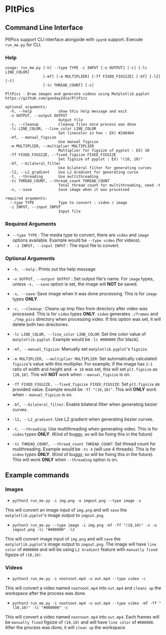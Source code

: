 # PltPics
## Command Line Interface
PltPics support CLI interface alongside with `ipynb` support. Execute `run_me.py` for CLI.

### Help
```
usage: run_me.py [-h] --type TYPE -i INPUT [-o OUTPUT] [-c] [-lc LINE_COLOR]
                 [-mf] [-m MULTIPLIER] [-ff FIXED_FIGSIZE] [-bf] [-l2] [-t]
                 [-tc THREAD_COUNT] [-s]

PltPics - Draw images and generate videos using Matplotlib.pyplot
https://github.com/gooday2die/PltPics

optional arguments:
  -h, --help            show this help message and exit
  -o OUTPUT, --output OUTPUT
                        Output file
  -c, --cleanup         Cleanup files once process was done
  -lc LINE_COLOR, --line_color LINE_COLOR
                        Set linecolor in hex : EX) #2464b4
  -mf, --manual_figsize
                        Use manual figsize
  -m MULTIPLIER, --multiplier MULTIPLIER
                        Multiplier for figsize of pyplot : EX) 10
  -ff FIXED_FIGSIZE, --fixed_figsize FIXED_FIGSIZE
                        Set figsize of pyplot : EX) "(10, 10)"
  -bf, --bilateral_filter
                        Use bilateral filter for generating curves
  -l2, --L2_gradient    Use L2 Gradient for generating curve
  -t, --threading       Use multithreading
  -tc THREAD_COUNT, --thread_count THREAD_COUNT
                        Total thread count for multithreading, need -t
  -s, --save            Save image when it was processed

required arguments:
  --type TYPE           Type to convert : video / image
  -i INPUT, --input INPUT
                        Input file

```

### Required Arguments
- `--type TYPE` : The media type to convert, there are `video` and `image` options available. Example would be `--type video` (for videos).
- ` -i INPUT, --input INPUT` : The input file to convert. 

### Optional Arguments
- `-h, --help` : Prints out the help message

- `-o OUTPUT, --output OUTPUT` : Set output file's name. For `image` types, unless `-s, --save` option is set, the image will **NOT** be saved.

- `-s, --save`: Save image when it was done processing. This is for `image` types **ONLY**.

- `-c, --cleanup` : Cleans up tmp files from directory after video was processed. This is for `video` types **ONLY**. `video` generates `./frames` and `./tmp_pics` directory when processing video. If this option was set, it will delete both two directories.

- `-lc LINE_COLOR, --line_color LINE_COLOR`: Set line color value of `matplotlib.pyplot`. Example would be `-lc #000000` (for black).

- `-mf, --manual_figsize`: Manually set `matplotlib.pyplot`'s `figsize`.

- `-m MULTIPLIER, --multiplier MULTIPLIER`: Set automatically calculated `figsize`'s value with this multiplier. For example, if the image has `2:1` ratio of width and height and `-m 10` was set, this will set `plt.figsize` as `[20,10]`. This will **NOT** work when `--manual_figsize` is on.

- `-ff FIXED_FIGSIZE, --fixed_figsize FIXED_FIGSIZE`: Set `plt.figsize` as provided value. Example would be `-ff "(10,10)"`. This will **ONLY** work when `--manual_figsize` is on.

- `-bf, --bilateral_filter`: Enable bilateral filter when generating bezier curves.

- `-l2, --L2_gradient`: Use L2 gradient when generating bezier curves.

- `-t, --threading`: Use multithreading when generating video. This is for `video` types **ONLY**. (Kind of buggy, so will be fixing this in the future)

- `-tc THREAD_COUNT, --thread_count THREAD_COUNT`: Set thread count for mulithreading. Example would be `-tc 4` (will use 4 threads). This is for `video` types **ONLY**. (Kind of buggy, so will be fixing this in the future). This will work **ONLY** when `--threading` option is on.

## Example commands
### Images
-  `python3 run_me.py -i img.png -o imgout.png --type image -s` 

This will convert an image input of `img.png` and will `save` the `matplotlib.pyplot`'s image output to `imgout.png`.

- `python3 run_me.py --type image -i img.png -mf -ff "(10,10)" -s -o imgout.png -lc "#000000" -l2`

This will convert image input of `img.png` and will `save` the `matplotlib.pyplot`'s image output to `imgout.png`. The image will have `line color` of `#000000` and will be using `L2 Gradient` feature with `manually fixed` figsize of `(10,10)`. 

### Videos
- `python3 run_me.py -i nootnoot.mp4 -o out.mp4 --type video -c`

This will convert a video named `nootnoot.mp4` into `out.mp4` and `cleans up` the workspace after the process was done.

- `python3 run_me.py -i nootnoot.mp4 -o out.mp4 --type video -mf -ff "(10,10)" -lc "#000000" -c`

This will convert a video named `nootnoot.mp4` into `out.mp4`. Each frames will be `manually fixed` figsize of `(10,10)` and will have `line color` of `#000000`. After the process was done, it will `clean up` the workspace.
